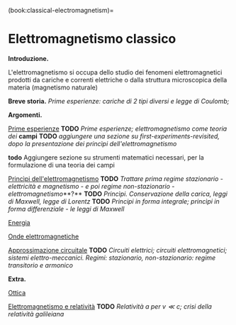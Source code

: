 (book:classical-electromagnetism)=
# Elettromagnetismo classico

**Introduzione.**

L'elettromagnetismo si occupa dello studio dei fenomeni elettromagnetici prodotti da cariche e correnti elettriche o dalla struttura microscopica della materia (magnetismo naturale)

**Breve storia.** *Prime esperienze: cariche di 2 tipi diversi e legge di Coulomb;* 

**Argomenti.**

[Prime esperienze](classical-electromagnetism:first-experiments) **TODO** *Prime esperienze; elettromagnetismo come teoria dei* **campi** **TODO** *aggiungere una sezione su first-experiments-revisited, dopo la presentazione dei princìpi dell'elettromagnetismo*

**todo** Aggiungere sezione su strumenti matematici necessari, per la formulazione di una teoria dei campi

[Princìpi dell'elettromagnetismo](classical-electromagnetism:principles) **TODO** *Trattare prima regime stazionario - elettricità e magnetismo - e poi regime non-stazionario - elettromagnetismo***?** **TODO** *Princìpi. Conservazione della carica, leggi di Maxwell, legge di Lorentz* **TODO** *Principi in forma integrale; princìpi in forma differenziale - le leggi di Maxwell*

[Energia](classical-electromagnetism:energy)

[Onde elettromagnetiche](classical-electromagnetism:waves)

[Approssimazione circuitale](classical-electromagnetism:circuits) **TODO** *Circuiti elettrici; circuiti elettromagnetici; sistemi elettro-meccanici. Regimi: stazionario, non-stazionario: regime transitorio e armonico*

**Extra.**

[Ottica](classical-electromagnetism:optics)

[Elettromagnetismo e relatività]() **TODO** *Relatività a per $v \ll c$; crisi della relatività galileiana*


